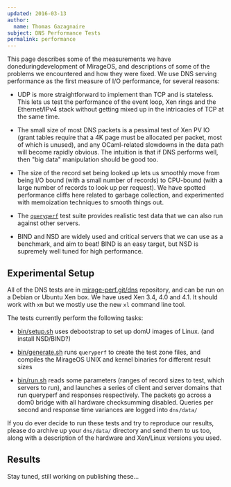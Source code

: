 ```yaml
---
updated: 2016-03-13
author:
  name: Thomas Gazagnaire
subject: DNS Performance Tests
permalink: performance
---
```


This page describes some of the measurements we have doneduringdevelopment of MirageOS, and descriptions of some of the problems we encountered and how they were fixed. We use DNS serving performance as the first measure of I/O performance, for several reasons:

- UDP is more straightforward to implement than TCP and is stateless. This lets us test the performance of the event loop, Xen rings and the Ethernet/IPv4 stack without getting mixed up in the intricacies of TCP at the same time.

- The small size of most DNS packets is a pessimal test of Xen PV IO (grant tables require that a 4K page must be allocated per packet, most of which is unused), and any OCaml-related slowdowns in the data path will become rapidly obvious. The intuition is that if DNS performs well, then "big data" manipulation should be good too.

- The size of the record set being looked up lets us smoothly move from being I/O bound (with a small number of records) to CPU-bound (with a large number of records to look up per request). We have spotted performance cliffs here related to garbage collection, and experimented with memoization techniques to smooth things out.

- The [`queryperf`](http://www.nominum.com/wp-content/uploads/2010/08/caching-performance.pdf) test suite provides realistic test data that we can also run against other servers.

- BIND and NSD are widely used and critical servers that we can use as a benchmark, and aim to beat! BIND is an easy target, but NSD is supremely well tuned for high performance.

## Experimental Setup

All of the DNS tests are in [mirage-perf.git/dns](http://github.com/avsm/mirage-perf) repository, and can be run on a Debian or Ubuntu Xen box. We have used Xen 3.4, 4.0 and 4.1. It should work with `xm` but we mostly use the new `xl` command line tool.

The tests currently perform the following tasks:

- [bin/setup.sh](http://github.com/avsm/mirage-perf/tree/master/dns/bin/) uses debootstrap to set up domU images of Linux. (and install NSD/BIND?)

- [bin/generate.sh](http://github.com/avsm/mirage-perf/tree/master/dns/bin/) runs `queryperf` to create the test zone files, and compiles the MirageOS UNIX and kernel binaries for different result sizes

- [bin/run.sh](http://github.com/avsm/mirage-perf/tree/master/dns/bin/) reads some parameters (ranges of record sizes to test, which servers to run), and launches a series of client and server domains that run queryperf and responses respectively. The packets go across a dom0 bridge with all hardware checksumming disabled. Queries per second and response time variances are logged into `dns/data/`

If you do ever decide to run these tests and try to reproduce our results, please do archive up your `dns/data/` directory and send them to us too, along with a description of the hardware and Xen/Linux versions you used.

## Results

Stay tuned, still working on publishing these...